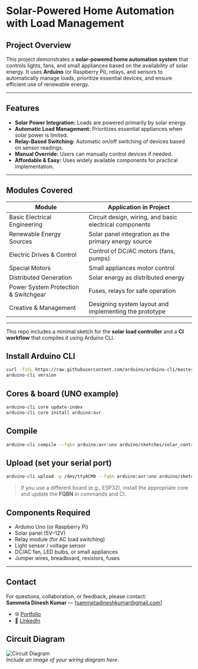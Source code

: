 # Solar-Powered Home Automation with Load Management

## Project Overview
This project demonstrates a **solar-powered home automation system** that controls lights, fans, and small appliances based on the availability of solar energy. It uses **Arduino** (or Raspberry Pi), relays, and sensors to automatically manage loads, prioritize essential devices, and ensure efficient use of renewable energy.  

---

## Features
- **Solar Power Integration:** Loads are powered primarily by solar energy.  
- **Automatic Load Management:** Prioritizes essential appliances when solar power is limited.  
- **Relay-Based Switching:** Automatic on/off switching of devices based on sensor readings.  
- **Manual Override:** Users can manually control devices if needed.  
- **Affordable & Easy:** Uses widely available components for practical implementation.  

---

## Modules Covered
| Module | Application in Project |
|--------|----------------------|
| Basic Electrical Engineering | Circuit design, wiring, and basic electrical components |
| Renewable Energy Sources | Solar panel integration as the primary energy source |
| Electric Drives & Control | Control of DC/AC motors (fans, pumps) |
| Special Motors | Small appliances motor control |
| Distributed Generation | Solar energy as distributed energy |
| Power System Protection & Switchgear | Fuses, relays for safe operation |
| Creative & Management | Designing system layout and implementing the prototype |

---

This repo includes a minimal sketch for the **solar load controller** and a **CI workflow** that compiles it using Arduino CLI.

## Install Arduino CLI
```bash
curl -fsSL https://raw.githubusercontent.com/arduino/arduino-cli/master/install.sh | sh
arduino-cli version
```

## Cores & board (UNO example)
```bash
arduino-cli core update-index
arduino-cli core install arduino:avr
```

## Compile
```bash
arduino-cli compile --fqbn arduino:avr:uno arduino/sketches/solar_controller
```

## Upload (set your serial port)
```bash
arduino-cli upload -p /dev/ttyACM0 --fqbn arduino:avr:uno arduino/sketches/solar_controller
```

> If you use a different board (e.g., ESP32), install the appropriate core and update the **FQBN** in commands and CI.

## Components Required
- Arduino Uno (or Raspberry Pi)  
- Solar panel (5V–12V)  
- Relay module (for AC load switching)  
- Light sensor / voltage sensor  
- DC/AC fan, LED bulbs, or small appliances  
- Jumper wires, breadboard, resistors, fuses  

---

## Contact  
For questions, collaboration, or feedback, please contact:  
**Sammeta Dinesh Kumar** — [sammetadineshkumar@gmail.com]
- 🌐 [Portfolio](https://dineshkumarsammeta.github.io/)
- 🔗 [LinkedIn](https://www.linkedin.com/in/dineshsammeta)   

## Circuit Diagram
![Circuit Diagram](Circuit_Diagram.png)  
*Include an image of your wiring diagram here.*
